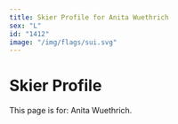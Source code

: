 ```yaml
---
title: Skier Profile for Anita Wuethrich
sex: "L"
id: "1412"
image: "/img/flags/sui.svg" 
---
```


# Skier Profile

This page is for: Anita Wuethrich.
    